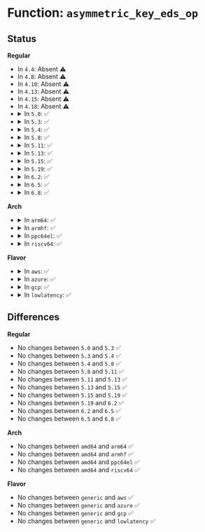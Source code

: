 # Function: <code>asymmetric_key_eds_op</code>

## Status
<b>Regular</b>
<ul>
<li>
In <code>4.4</code>: Absent ⚠️
</li>
<li>
In <code>4.8</code>: Absent ⚠️
</li>
<li>
In <code>4.10</code>: Absent ⚠️
</li>
<li>
In <code>4.13</code>: Absent ⚠️
</li>
<li>
In <code>4.15</code>: Absent ⚠️
</li>
<li>
In <code>4.18</code>: Absent ⚠️
</li>
<li>
<details>
<summary>In <code>5.0</code>: ✅</summary>

```c
int asymmetric_key_eds_op(struct kernel_pkey_params *params, const void *in, void *out);
```

**Collision:** Unique Global

**Inline:** No

**Transformation:** False

**Instances:**

```
In crypto/asymmetric_keys/asymmetric_type.c (ffffffff81491ee0)
Location: crypto/asymmetric_keys/asymmetric_type.c:542
Inline: False
Direct callers:
  - crypto/asymmetric_keys/signature.c:create_signature
  - crypto/asymmetric_keys/signature.c:decrypt_blob
  - crypto/asymmetric_keys/signature.c:encrypt_blob
```
**Symbols:**

```
ffffffff81491ee0-ffffffff81491f2b: asymmetric_key_eds_op (STB_GLOBAL)
```
</details>
</li>
<li>
<details>
<summary>In <code>5.3</code>: ✅</summary>

```c
int asymmetric_key_eds_op(struct kernel_pkey_params *params, const void *in, void *out);
```

**Collision:** Unique Global

**Inline:** No

**Transformation:** False

**Instances:**

```
In crypto/asymmetric_keys/asymmetric_type.c (ffffffff814bf590)
Location: crypto/asymmetric_keys/asymmetric_type.c:538
Inline: False
Direct callers:
  - crypto/asymmetric_keys/signature.c:create_signature
  - crypto/asymmetric_keys/signature.c:decrypt_blob
  - crypto/asymmetric_keys/signature.c:encrypt_blob
```
**Symbols:**

```
ffffffff814bf590-ffffffff814bf5db: asymmetric_key_eds_op (STB_GLOBAL)
```
</details>
</li>
<li>
<details>
<summary>In <code>5.4</code>: ✅</summary>

```c
int asymmetric_key_eds_op(struct kernel_pkey_params *params, const void *in, void *out);
```

**Collision:** Unique Global

**Inline:** No

**Transformation:** False

**Instances:**

```
In crypto/asymmetric_keys/asymmetric_type.c (ffffffff814d83e0)
Location: crypto/asymmetric_keys/asymmetric_type.c:538
Inline: False
Direct callers:
  - crypto/asymmetric_keys/signature.c:create_signature
  - crypto/asymmetric_keys/signature.c:decrypt_blob
  - crypto/asymmetric_keys/signature.c:encrypt_blob
```
**Symbols:**

```
ffffffff814d83e0-ffffffff814d842b: asymmetric_key_eds_op (STB_GLOBAL)
```
</details>
</li>
<li>
<details>
<summary>In <code>5.8</code>: ✅</summary>

```c
int asymmetric_key_eds_op(struct kernel_pkey_params *params, const void *in, void *out);
```

**Collision:** Unique Global

**Inline:** No

**Transformation:** False

**Instances:**

```
In crypto/asymmetric_keys/asymmetric_type.c (ffffffff81537be0)
Location: crypto/asymmetric_keys/asymmetric_type.c:538
Inline: False
Direct callers:
  - crypto/asymmetric_keys/signature.c:create_signature
  - crypto/asymmetric_keys/signature.c:decrypt_blob
  - crypto/asymmetric_keys/signature.c:encrypt_blob
```
**Symbols:**

```
ffffffff81537be0-ffffffff81537c2b: asymmetric_key_eds_op (STB_GLOBAL)
```
</details>
</li>
<li>
<details>
<summary>In <code>5.11</code>: ✅</summary>

```c
int asymmetric_key_eds_op(struct kernel_pkey_params *params, const void *in, void *out);
```

**Collision:** Unique Global

**Inline:** No

**Transformation:** False

**Instances:**

```
In crypto/asymmetric_keys/asymmetric_type.c (ffffffff81554a60)
Location: crypto/asymmetric_keys/asymmetric_type.c:538
Inline: False
Direct callers:
  - crypto/asymmetric_keys/signature.c:create_signature
  - crypto/asymmetric_keys/signature.c:decrypt_blob
  - crypto/asymmetric_keys/signature.c:encrypt_blob
```
**Symbols:**

```
ffffffff81554a60-ffffffff81554aab: asymmetric_key_eds_op (STB_GLOBAL)
```
</details>
</li>
<li>
<details>
<summary>In <code>5.13</code>: ✅</summary>

```c
int asymmetric_key_eds_op(struct kernel_pkey_params *params, const void *in, void *out);
```

**Collision:** Unique Global

**Inline:** No

**Transformation:** False

**Instances:**

```
In crypto/asymmetric_keys/asymmetric_type.c (ffffffff8155d1d0)
Location: crypto/asymmetric_keys/asymmetric_type.c:540
Inline: False
Direct callers:
  - crypto/asymmetric_keys/signature.c:create_signature
  - crypto/asymmetric_keys/signature.c:decrypt_blob
  - crypto/asymmetric_keys/signature.c:encrypt_blob
```
**Symbols:**

```
ffffffff8155d1d0-ffffffff8155d21b: asymmetric_key_eds_op (STB_GLOBAL)
```
</details>
</li>
<li>
<details>
<summary>In <code>5.15</code>: ✅</summary>

```c
int asymmetric_key_eds_op(struct kernel_pkey_params *params, const void *in, void *out);
```

**Collision:** Unique Global

**Inline:** No

**Transformation:** False

**Instances:**

```
In crypto/asymmetric_keys/asymmetric_type.c (ffffffff815be500)
Location: crypto/asymmetric_keys/asymmetric_type.c:540
Inline: False
Direct callers:
  - crypto/asymmetric_keys/signature.c:create_signature
  - crypto/asymmetric_keys/signature.c:decrypt_blob
  - crypto/asymmetric_keys/signature.c:encrypt_blob
```
**Symbols:**

```
ffffffff815be500-ffffffff815be54b: asymmetric_key_eds_op (STB_GLOBAL)
```
</details>
</li>
<li>
<details>
<summary>In <code>5.19</code>: ✅</summary>

```c
int asymmetric_key_eds_op(struct kernel_pkey_params *params, const void *in, void *out);
```

**Collision:** Unique Global

**Inline:** No

**Transformation:** False

**Instances:**

```
In crypto/asymmetric_keys/asymmetric_type.c (ffffffff816680f0)
Location: crypto/asymmetric_keys/asymmetric_type.c:571
Inline: False
Direct callers:
  - crypto/asymmetric_keys/signature.c:create_signature
  - crypto/asymmetric_keys/signature.c:decrypt_blob
  - crypto/asymmetric_keys/signature.c:encrypt_blob
```
**Symbols:**

```
ffffffff816680f0-ffffffff8166815f: asymmetric_key_eds_op (STB_GLOBAL)
```
</details>
</li>
<li>
<details>
<summary>In <code>6.2</code>: ✅</summary>

```c
int asymmetric_key_eds_op(struct kernel_pkey_params *params, const void *in, void *out);
```

**Collision:** Unique Global

**Inline:** No

**Transformation:** False

**Instances:**

```
In crypto/asymmetric_keys/asymmetric_type.c (ffffffff817227f0)
Location: crypto/asymmetric_keys/asymmetric_type.c:571
Inline: False
Direct callers:
  - crypto/asymmetric_keys/signature.c:create_signature
  - crypto/asymmetric_keys/signature.c:decrypt_blob
  - crypto/asymmetric_keys/signature.c:encrypt_blob
```
**Symbols:**

```
ffffffff817227f0-ffffffff8172285f: asymmetric_key_eds_op (STB_GLOBAL)
```
</details>
</li>
<li>
<details>
<summary>In <code>6.5</code>: ✅</summary>

```c
int asymmetric_key_eds_op(struct kernel_pkey_params *params, const void *in, void *out);
```

**Collision:** Unique Global

**Inline:** No

**Transformation:** False

**Instances:**

```
In crypto/asymmetric_keys/asymmetric_type.c (ffffffff8175eb20)
Location: crypto/asymmetric_keys/asymmetric_type.c:570
Inline: False
Direct callers:
  - crypto/asymmetric_keys/signature.c:create_signature
  - crypto/asymmetric_keys/signature.c:decrypt_blob
  - crypto/asymmetric_keys/signature.c:encrypt_blob
```
**Symbols:**

```
ffffffff8175eb20-ffffffff8175eb8f: asymmetric_key_eds_op (STB_GLOBAL)
```
</details>
</li>
<li>
<details>
<summary>In <code>6.8</code>: ✅</summary>

```c
int asymmetric_key_eds_op(struct kernel_pkey_params *params, const void *in, void *out);
```

**Collision:** Unique Global

**Inline:** No

**Transformation:** False

**Instances:**

```
In crypto/asymmetric_keys/asymmetric_type.c (ffffffff817a0310)
Location: crypto/asymmetric_keys/asymmetric_type.c:570
Inline: False
Direct callers:
  - crypto/asymmetric_keys/signature.c:create_signature
  - crypto/asymmetric_keys/signature.c:decrypt_blob
  - crypto/asymmetric_keys/signature.c:encrypt_blob
```
**Symbols:**

```
ffffffff817a0310-ffffffff817a037f: asymmetric_key_eds_op (STB_GLOBAL)
```
</details>
</li>
</ul>
<b>Arch</b>
<ul>
<li>
<details>
<summary>In <code>arm64</code>: ✅</summary>

```c
int asymmetric_key_eds_op(struct kernel_pkey_params *params, const void *in, void *out);
```

**Collision:** Unique Global

**Inline:** No

**Transformation:** False

**Instances:**

```
In crypto/asymmetric_keys/asymmetric_type.c (ffff8000105d4210)
Location: crypto/asymmetric_keys/asymmetric_type.c:538
Inline: False
Direct callers:
  - crypto/asymmetric_keys/signature.c:create_signature
  - crypto/asymmetric_keys/signature.c:decrypt_blob
  - crypto/asymmetric_keys/signature.c:encrypt_blob
```
**Symbols:**

```
ffff8000105d4210-ffff8000105d4294: asymmetric_key_eds_op (STB_GLOBAL)
```
</details>
</li>
<li>
<details>
<summary>In <code>armhf</code>: ✅</summary>

```c
int asymmetric_key_eds_op(struct kernel_pkey_params *params, const void *in, void *out);
```

**Collision:** Unique Global

**Inline:** No

**Transformation:** False

**Instances:**

```
In crypto/asymmetric_keys/asymmetric_type.c (c0781d0c)
Location: crypto/asymmetric_keys/asymmetric_type.c:538
Inline: False
Direct callers:
  - crypto/asymmetric_keys/signature.c:create_signature
  - crypto/asymmetric_keys/signature.c:decrypt_blob
  - crypto/asymmetric_keys/signature.c:encrypt_blob
```
**Symbols:**

```
c0781d0c-c0781d78: asymmetric_key_eds_op (STB_GLOBAL)
```
</details>
</li>
<li>
<details>
<summary>In <code>ppc64el</code>: ✅</summary>

```c
int asymmetric_key_eds_op(struct kernel_pkey_params *params, const void *in, void *out);
```

**Collision:** Unique Global

**Inline:** No

**Transformation:** False

**Instances:**

```
In crypto/asymmetric_keys/asymmetric_type.c (c000000000761900)
Location: crypto/asymmetric_keys/asymmetric_type.c:538
Inline: False
Direct callers:
  - crypto/asymmetric_keys/signature.c:create_signature
  - crypto/asymmetric_keys/signature.c:decrypt_blob
  - crypto/asymmetric_keys/signature.c:encrypt_blob
```
**Symbols:**

```
c000000000761900-c000000000761990: asymmetric_key_eds_op (STB_GLOBAL)
```
</details>
</li>
<li>
<details>
<summary>In <code>riscv64</code>: ✅</summary>

```c
int asymmetric_key_eds_op(struct kernel_pkey_params *params, const void *in, void *out);
```

**Collision:** Unique Global

**Inline:** No

**Transformation:** False

**Instances:**

```
In crypto/asymmetric_keys/asymmetric_type.c (ffffffe0004186ec)
Location: crypto/asymmetric_keys/asymmetric_type.c:538
Inline: False
Direct callers:
  - crypto/asymmetric_keys/signature.c:create_signature
  - crypto/asymmetric_keys/signature.c:decrypt_blob
  - crypto/asymmetric_keys/signature.c:encrypt_blob
```
**Symbols:**

```
ffffffe0004186ec-ffffffe000418746: asymmetric_key_eds_op (STB_GLOBAL)
```
</details>
</li>
</ul>
<b>Flavor</b>
<ul>
<li>
<details>
<summary>In <code>aws</code>: ✅</summary>

```c
int asymmetric_key_eds_op(struct kernel_pkey_params *params, const void *in, void *out);
```

**Collision:** Unique Global

**Inline:** No

**Transformation:** False

**Instances:**

```
In crypto/asymmetric_keys/asymmetric_type.c (ffffffff814d09c0)
Location: crypto/asymmetric_keys/asymmetric_type.c:538
Inline: False
Direct callers:
  - crypto/asymmetric_keys/signature.c:create_signature
  - crypto/asymmetric_keys/signature.c:decrypt_blob
  - crypto/asymmetric_keys/signature.c:encrypt_blob
```
**Symbols:**

```
ffffffff814d09c0-ffffffff814d0a0b: asymmetric_key_eds_op (STB_GLOBAL)
```
</details>
</li>
<li>
<details>
<summary>In <code>azure</code>: ✅</summary>

```c
int asymmetric_key_eds_op(struct kernel_pkey_params *params, const void *in, void *out);
```

**Collision:** Unique Global

**Inline:** No

**Transformation:** False

**Instances:**

```
In crypto/asymmetric_keys/asymmetric_type.c (ffffffff814c13e0)
Location: crypto/asymmetric_keys/asymmetric_type.c:538
Inline: False
Direct callers:
  - crypto/asymmetric_keys/signature.c:create_signature
  - crypto/asymmetric_keys/signature.c:decrypt_blob
  - crypto/asymmetric_keys/signature.c:encrypt_blob
```
**Symbols:**

```
ffffffff814c13e0-ffffffff814c142b: asymmetric_key_eds_op (STB_GLOBAL)
```
</details>
</li>
<li>
<details>
<summary>In <code>gcp</code>: ✅</summary>

```c
int asymmetric_key_eds_op(struct kernel_pkey_params *params, const void *in, void *out);
```

**Collision:** Unique Global

**Inline:** No

**Transformation:** False

**Instances:**

```
In crypto/asymmetric_keys/asymmetric_type.c (ffffffff814cca50)
Location: crypto/asymmetric_keys/asymmetric_type.c:538
Inline: False
Direct callers:
  - crypto/asymmetric_keys/signature.c:create_signature
  - crypto/asymmetric_keys/signature.c:decrypt_blob
  - crypto/asymmetric_keys/signature.c:encrypt_blob
```
**Symbols:**

```
ffffffff814cca50-ffffffff814cca9b: asymmetric_key_eds_op (STB_GLOBAL)
```
</details>
</li>
<li>
<details>
<summary>In <code>lowlatency</code>: ✅</summary>

```c
int asymmetric_key_eds_op(struct kernel_pkey_params *params, const void *in, void *out);
```

**Collision:** Unique Global

**Inline:** No

**Transformation:** False

**Instances:**

```
In crypto/asymmetric_keys/asymmetric_type.c (ffffffff814e5520)
Location: crypto/asymmetric_keys/asymmetric_type.c:538
Inline: False
Direct callers:
  - crypto/asymmetric_keys/signature.c:create_signature
  - crypto/asymmetric_keys/signature.c:decrypt_blob
  - crypto/asymmetric_keys/signature.c:encrypt_blob
```
**Symbols:**

```
ffffffff814e5520-ffffffff814e556b: asymmetric_key_eds_op (STB_GLOBAL)
```
</details>
</li>
</ul>

## Differences
<b>Regular</b>
<ul>
<li>
No changes between <code>5.0</code> and <code>5.3</code> ✅
</li>
<li>
No changes between <code>5.3</code> and <code>5.4</code> ✅
</li>
<li>
No changes between <code>5.4</code> and <code>5.8</code> ✅
</li>
<li>
No changes between <code>5.8</code> and <code>5.11</code> ✅
</li>
<li>
No changes between <code>5.11</code> and <code>5.13</code> ✅
</li>
<li>
No changes between <code>5.13</code> and <code>5.15</code> ✅
</li>
<li>
No changes between <code>5.15</code> and <code>5.19</code> ✅
</li>
<li>
No changes between <code>5.19</code> and <code>6.2</code> ✅
</li>
<li>
No changes between <code>6.2</code> and <code>6.5</code> ✅
</li>
<li>
No changes between <code>6.5</code> and <code>6.8</code> ✅
</li>
</ul>
<b>Arch</b>
<ul>
<li>
No changes between <code>amd64</code> and <code>arm64</code> ✅
</li>
<li>
No changes between <code>amd64</code> and <code>armhf</code> ✅
</li>
<li>
No changes between <code>amd64</code> and <code>ppc64el</code> ✅
</li>
<li>
No changes between <code>amd64</code> and <code>riscv64</code> ✅
</li>
</ul>
<b>Flavor</b>
<ul>
<li>
No changes between <code>generic</code> and <code>aws</code> ✅
</li>
<li>
No changes between <code>generic</code> and <code>azure</code> ✅
</li>
<li>
No changes between <code>generic</code> and <code>gcp</code> ✅
</li>
<li>
No changes between <code>generic</code> and <code>lowlatency</code> ✅
</li>
</ul>
